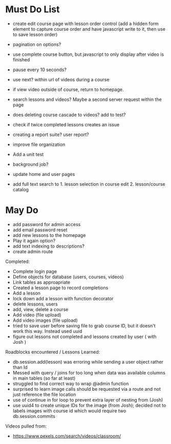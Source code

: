 # Must Do List

* create edit course page with lesson order control (add a hidden form element to capture course order and have javascript write to it, then use to save lesson order)
* pagination on options?
* use complete course button, but javascript to only display after video is finished
* pause every 10 seconds?
* use next? within url of videos during a course
* if view video outside of course, return to homepage.  
* search lessons and videos?  Maybe a second server request within the page

* does deleting course cascade to videos?  add to test?
* check if twice completed lessons creates an issue
* creating a report suite?  user report?

* improve file organization
* Add a unit test
* background job?
* update home and user pages 
* add full text search to 1. lesson selection in course edit 2. lesson/course catalog

# May Do
* add password for admin access
* add email password reset
* add new lessons to the homepage
* Play it again option?
* add text indexing to descriptions?
* create admin route


Completed: 
* Complete login page
* Define objects for database (users, courses, videos)
* Link tables as approapriate
* Created a lesson page to record completions
* Add a lesson
* lock down add a lesson with function decorator
* delete lessons, users
* add, view, delete a course 
* Add video (file upload)
* Add video images (file upload)
* tried to save user before saving file to grab course ID, but it doesn't work this way.  Instead used uuid
* figure out lessons not completed and lessons created by user ( with Josh )



Roadblocks encountered / Lessons Learned: 
* db.session.add(lesson) was erroring while sending a user object rather than Id
* Messed with query / joins for too long when data was available columns in main tables (so far at least)
* struggled to find correct way to wrap @admin function
* surprised to learn image calls should be requested via a route and not just reference the file location
* use of continue in for loop to prevent extra layer of nesting from (Josh)
* use uuid4 to create unique IDs for the image (from Josh); decided not to labels images with course id which would require two db.session.commits



Videos pulled from: 
* https://www.pexels.com/search/videos/classroom/


